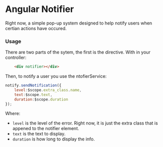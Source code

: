 Angular Notifier
==============

Right now, a simple pop-up system designed to help notify users when certian actions have occured.

### Usage

There are two parts of the sytem, the first is the directive. With in your controller:
```html
    <div notifier></div>
```


Then, to notify a user you use the ntofierService:
    
```javascript
notify.sendNotification({
	level:$scope.extra_class.name,
	text:$scope.text,
	duration:$scope.duration	
});
```

Where:

* `level` is the level of the error.  Right now, it is just the extra class that is appened to the notifier element.
* `text` is the text to display.
* `duration` is how long to display the info.